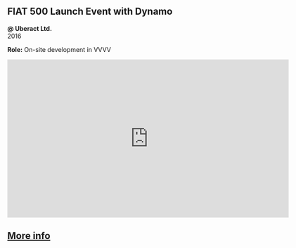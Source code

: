 ## FIAT 500 Launch Event with Dynamo

**@ Uberact Ltd.**  
2016

**Role:** On-site development in VVVV

<iframe src="https://player.vimeo.com/video/145897115?title=0&byline=0&portrait=0" width="640" height="360" frameborder="0" allow="autoplay; fullscreen" allowfullscreen></iframe>

## [More info](https://uberact.com/portfolio/car-launch-dynamo/)
